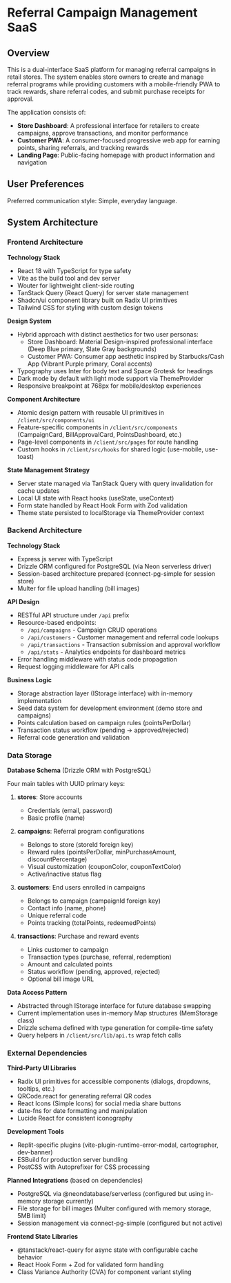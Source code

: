 # Referral Campaign Management SaaS

## Overview

This is a dual-interface SaaS platform for managing referral campaigns in retail stores. The system enables store owners to create and manage referral programs while providing customers with a mobile-friendly PWA to track rewards, share referral codes, and submit purchase receipts for approval.

The application consists of:
- **Store Dashboard**: A professional interface for retailers to create campaigns, approve transactions, and monitor performance
- **Customer PWA**: A consumer-focused progressive web app for earning points, sharing referrals, and tracking rewards
- **Landing Page**: Public-facing homepage with product information and navigation

## User Preferences

Preferred communication style: Simple, everyday language.

## System Architecture

### Frontend Architecture

**Technology Stack**
- React 18 with TypeScript for type safety
- Vite as the build tool and dev server
- Wouter for lightweight client-side routing
- TanStack Query (React Query) for server state management
- Shadcn/ui component library built on Radix UI primitives
- Tailwind CSS for styling with custom design tokens

**Design System**
- Hybrid approach with distinct aesthetics for two user personas:
  - Store Dashboard: Material Design-inspired professional interface (Deep Blue primary, Slate Gray backgrounds)
  - Customer PWA: Consumer app aesthetic inspired by Starbucks/Cash App (Vibrant Purple primary, Coral accents)
- Typography uses Inter for body text and Space Grotesk for headings
- Dark mode by default with light mode support via ThemeProvider
- Responsive breakpoint at 768px for mobile/desktop experiences

**Component Architecture**
- Atomic design pattern with reusable UI primitives in `/client/src/components/ui`
- Feature-specific components in `/client/src/components` (CampaignCard, BillApprovalCard, PointsDashboard, etc.)
- Page-level components in `/client/src/pages` for route handling
- Custom hooks in `/client/src/hooks` for shared logic (use-mobile, use-toast)

**State Management Strategy**
- Server state managed via TanStack Query with query invalidation for cache updates
- Local UI state with React hooks (useState, useContext)
- Form state handled by React Hook Form with Zod validation
- Theme state persisted to localStorage via ThemeProvider context

### Backend Architecture

**Technology Stack**
- Express.js server with TypeScript
- Drizzle ORM configured for PostgreSQL (via Neon serverless driver)
- Session-based architecture prepared (connect-pg-simple for session store)
- Multer for file upload handling (bill images)

**API Design**
- RESTful API structure under `/api` prefix
- Resource-based endpoints:
  - `/api/campaigns` - Campaign CRUD operations
  - `/api/customers` - Customer management and referral code lookups
  - `/api/transactions` - Transaction submission and approval workflow
  - `/api/stats` - Analytics endpoints for dashboard metrics
- Error handling middleware with status code propagation
- Request logging middleware for API calls

**Business Logic**
- Storage abstraction layer (IStorage interface) with in-memory implementation
- Seed data system for development environment (demo store and campaigns)
- Points calculation based on campaign rules (pointsPerDollar)
- Transaction status workflow (pending → approved/rejected)
- Referral code generation and validation

### Data Storage

**Database Schema** (Drizzle ORM with PostgreSQL)

Four main tables with UUID primary keys:

1. **stores**: Store accounts
   - Credentials (email, password)
   - Basic profile (name)

2. **campaigns**: Referral program configurations
   - Belongs to store (storeId foreign key)
   - Reward rules (pointsPerDollar, minPurchaseAmount, discountPercentage)
   - Visual customization (couponColor, couponTextColor)
   - Active/inactive status flag

3. **customers**: End users enrolled in campaigns
   - Belongs to campaign (campaignId foreign key)
   - Contact info (name, phone)
   - Unique referral code
   - Points tracking (totalPoints, redeemedPoints)

4. **transactions**: Purchase and reward events
   - Links customer to campaign
   - Transaction types (purchase, referral, redemption)
   - Amount and calculated points
   - Status workflow (pending, approved, rejected)
   - Optional bill image URL

**Data Access Pattern**
- Abstracted through IStorage interface for future database swapping
- Current implementation uses in-memory Map structures (MemStorage class)
- Drizzle schema defined with type generation for compile-time safety
- Query helpers in `/client/src/lib/api.ts` wrap fetch calls

### External Dependencies

**Third-Party UI Libraries**
- Radix UI primitives for accessible components (dialogs, dropdowns, tooltips, etc.)
- QRCode.react for generating referral QR codes
- React Icons (Simple Icons) for social media share buttons
- date-fns for date formatting and manipulation
- Lucide React for consistent iconography

**Development Tools**
- Replit-specific plugins (vite-plugin-runtime-error-modal, cartographer, dev-banner)
- ESBuild for production server bundling
- PostCSS with Autoprefixer for CSS processing

**Planned Integrations** (based on dependencies)
- PostgreSQL via @neondatabase/serverless (configured but using in-memory storage currently)
- File storage for bill images (Multer configured with memory storage, 5MB limit)
- Session management via connect-pg-simple (configured but not active)

**Frontend State Libraries**
- @tanstack/react-query for async state with configurable cache behavior
- React Hook Form + Zod for validated form handling
- Class Variance Authority (CVA) for component variant styling